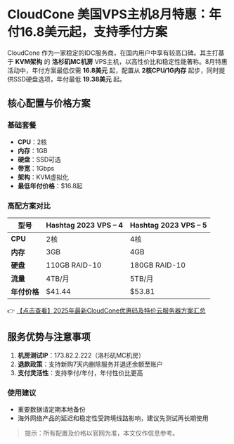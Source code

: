 # CloudCone 美国VPS主机8月特惠：年付16.8美元起，支持季付方案

CloudCone 作为一家稳定的IDC服务商，在国内用户中享有较高口碑。其主打基于 **KVM架构** 的 **洛杉矶MC机房** VPS主机，以高性价比和稳定性能著称。8月特惠活动中，年付方案最低仅需 **16.8美元** 起，配置从 **2核CPU/1G内存** 起步，同时提供SSD硬盘选项，年付最低 **19.38美元** 起。

## 核心配置与价格方案

### 基础套餐
- **CPU**：2核  
- **内存**：1GB  
- **硬盘**：SSD可选  
- **带宽**：1Gbps  
- **架构**：KVM虚拟化  
- **最低年付价格**：$16.8起  

### 高配方案对比
| 型号               | Hashtag 2023 VPS – 4       | Hashtag 2023 VPS – 5       |
|--------------------|----------------------------|----------------------------|
| **CPU**            | 2核                        | 4核                        |
| **内存**           | 3GB                        | 4GB                        |
| **硬盘**           | 110GB RAID-10              | 180GB RAID-10              |
| **流量**           | 4TB/月                     | 5TB/月                     |
| **年付价格**       | $41.44                     | $53.81                     |

👉 [【点击查看】2025年最新CloudCone优惠码及特价云服务器方案汇总](https://bit.ly/Cloudcone)

## 服务优势与注意事项
1. **机房测试IP**：173.82.2.222（洛杉矶MC机房）  
2. **退款政策**：支持新购7天内删除服务并退还余额至账户  
3. **支付灵活性**：支持季付/年付，年付性价比更高  

### 使用建议
- 重要数据请定期本地备份  
- 海外网络产品的延迟和稳定性受跨境线路影响，建议先测试再长期使用  

> 提示：所有配置及价格以官网为准，本文仅作信息参考。